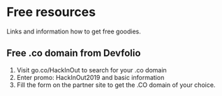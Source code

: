 # Free resources
Links and information how to get free goodies.

## Free .co domain from Devfolio

1. Visit go.co/HackInOut to search for your .co domain
2. Enter promo: HackInOut2019 and basic information
3. Fill the form on the partner site to get the .CO domain of your choice.
